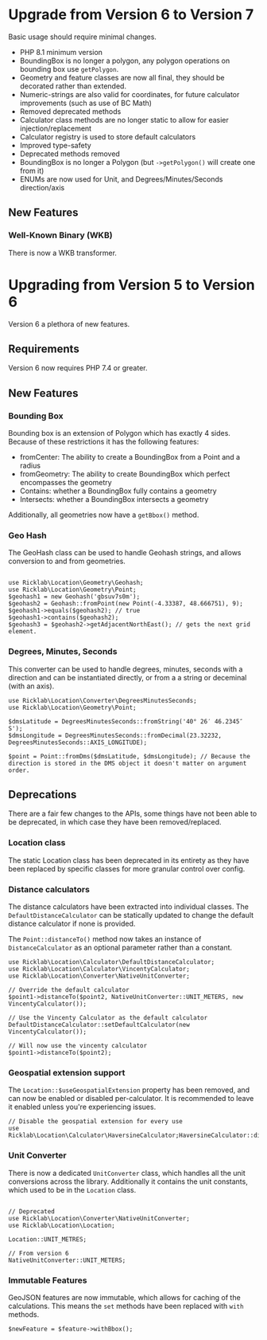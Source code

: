 # Upgrade from Version 6 to Version 7

Basic usage should require minimal changes.

* PHP 8.1 minimum version
* BoundingBox is no longer a polygon, any polygon operations on bounding box use `getPolygon`.
* Geometry and feature classes are now all final, they should be decorated rather than extended.
* Numeric-strings are also valid for coordinates, for future calculator improvements (such as use of BC Math)
* Removed deprecated methods
* Calculator class methods are no longer static to allow for easier injection/replacement
* Calculator registry is used to store default calculators
* Improved type-safety
* Deprecated methods removed
* BoundingBox is no longer a Polygon (but `->getPolygon()` will create one from it)
* ENUMs are now used for Unit, and Degrees/Minutes/Seconds direction/axis

## New Features

### Well-Known Binary (WKB)

There is now a WKB transformer.

# Upgrading from Version 5 to Version 6

Version 6 a plethora of new features.

## Requirements

Version 6 now requires PHP 7.4 or greater.

## New Features

### Bounding Box

Bounding box is an extension of Polygon which has exactly 4 sides. Because of these restrictions it has the following features:

* fromCenter: The ability to create a BoundingBox from a Point and a radius
* fromGeometry: The ability to create BoundingBox which perfect encompasses  the geometry
* Contains: whether a BoundingBox fully contains a geometry
* Intersects: whether a BoundingBox intersects a geometry

Additionally, all geometries now have a `getBbox()` method.

### Geo Hash

The GeoHash class can be used to handle Geohash strings, and allows conversion to and from geometries.

```injectablephp

use Ricklab\Location\Geometry\Geohash;
use Ricklab\Location\Geometry\Point;
$geohash1 = new Geohash('gbsuv7s0m');
$geohash2 = Geohash::fromPoint(new Point(-4.33387, 48.666751), 9);
$geohash1->equals($geohash2); // true
$geohash1->contains($geohash2);
$geohash3 = $geohash2->getAdjacentNorthEast(); // gets the next grid element.
```

### Degrees, Minutes, Seconds

This converter can be used to handle degrees, minutes, seconds with a direction and can be instantiated directly, or from a a string or deceminal (with an axis).

```injectablephp
use Ricklab\Location\Converter\DegreesMinutesSeconds;
use Ricklab\Location\Geometry\Point;

$dmsLatitude = DegreesMinutesSeconds::fromString('40° 26′ 46.2345″ S');
$dmsLongitude = DegreesMinutesSeconds::fromDecimal(23.32232, DegreesMinutesSeconds::AXIS_LONGITUDE);

$point = Point::fromDms($dmsLatitude, $dmsLongitude); // Because the direction is stored in the DMS object it doesn't matter on argument order.
```

## Deprecations

There are a fair few changes to the APIs, some things have not been able to be deprecated, in which case they have been removed/replaced.

### Location class

The static Location class has been deprecated in its entirety as they have been replaced by specific classes for more granular control over config.

### Distance calculators

The distance calculators have been extracted into individual classes. The `DefaultDistanceCalculator` can be statically updated to change the default distance calculator if none is provided.

The `Point::distanceTo()` method now takes an instance of `DistanceCalculator` as an optional parameter rather than a constant.

```injectablephp
use Ricklab\Location\Calculator\DefaultDistanceCalculator;
use Ricklab\Location\Calculator\VincentyCalculator;
use Ricklab\Location\Converter\NativeUnitConverter;

// Override the default calculator
$point1->distanceTo($point2, NativeUnitConverter::UNIT_METERS, new VincentyCalculator());

// Use the Vincenty Calculator as the default calculator
DefaultDistanceCalculator::setDefaultCalculator(new VincentyCalculator());

// Will now use the vincenty calculator
$point1->distanceTo($point2);
```

### Geospatial extension support

The `Location::$useGeospatialExtension` property has been removed, and can now be enabled or disabled per-calculator. It is recommended to leave it enabled unless you're experiencing issues.

```injectablephp
// Disable the geospatial extension for every use
use Ricklab\Location\Calculator\HaversineCalculator;HaversineCalculator::disableGeoSpatialExtension();
```

### Unit Converter

There is now a dedicated `UnitConverter` class, which handles all the unit conversions across the library. Additionally it contains the unit constants, which used to be in the `Location` class.

```injectablephp

// Deprecated
use Ricklab\Location\Converter\NativeUnitConverter;
use Ricklab\Location\Location;

Location::UNIT_METRES;

// From version 6
NativeUnitConverter::UNIT_METERS;
```

### Immutable Features

GeoJSON features are now immutable, which allows for caching of the calculations. This means the `set` methods have been replaced with `with` methods.

```injectablephp
$newFeature = $feature->withBbox();
```
